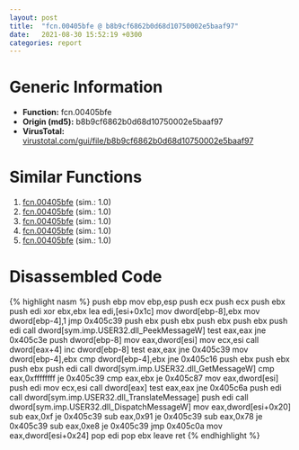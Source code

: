 ```yaml
---
layout: post
title:  "fcn.00405bfe @ b8b9cf6862b0d68d10750002e5baaf97"
date:   2021-08-30 15:52:19 +0300
categories: report
---
```


# Generic Information
- **Function:** fcn.00405bfe
- **Origin (md5):** b8b9cf6862b0d68d10750002e5baaf97
- **VirusTotal:** [virustotal.com/gui/file/b8b9cf6862b0d68d10750002e5baaf97][virustotal_ref]



# Similar Functions

1. [fcn.00405bfe][similar_1_ref] (sim.: 1.0)
2. [fcn.00405bfe][similar_2_ref] (sim.: 1.0)
3. [fcn.00405bfe][similar_3_ref] (sim.: 1.0)
4. [fcn.00405bfe][similar_4_ref] (sim.: 1.0)
5. [fcn.00405bfe][similar_5_ref] (sim.: 1.0)


# Disassembled Code

{% highlight nasm %}
push ebp
mov ebp,esp
push ecx
push ecx
push ebx
push edi
xor ebx,ebx
lea edi,[esi+0x1c]
mov dword[ebp-8],ebx
mov dword[ebp-4],1
jmp 0x405c39
push ebx
push ebx
push ebx
push ebx
push edi
call dword[sym.imp.USER32.dll_PeekMessageW]
test eax,eax
jne 0x405c3e
push dword[ebp-8]
mov eax,dword[esi]
mov ecx,esi
call dword[eax+4]
inc dword[ebp-8]
test eax,eax
jne 0x405c39
mov dword[ebp-4],ebx
cmp dword[ebp-4],ebx
jne 0x405c16
push ebx
push ebx
push ebx
push edi
call dword[sym.imp.USER32.dll_GetMessageW]
cmp eax,0xffffffff
je 0x405c39
cmp eax,ebx
je 0x405c87
mov eax,dword[esi]
push edi
mov ecx,esi
call dword[eax]
test eax,eax
jne 0x405c6a
push edi
call dword[sym.imp.USER32.dll_TranslateMessage]
push edi
call dword[sym.imp.USER32.dll_DispatchMessageW]
mov eax,dword[esi+0x20]
sub eax,0xf
je 0x405c39
sub eax,0x91
je 0x405c39
sub eax,0x78
je 0x405c39
sub eax,0xe8
je 0x405c39
jmp 0x405c0a
mov eax,dword[esi+0x24]
pop edi
pop ebx
leave 
ret 
{% endhighlight %}


[similar_1_ref]: /report/fcn.00405bfe@3d7f25d788af3e7f7707a736ac852465
[similar_2_ref]: /report/fcn.00405bfe@3aa98225e51cbcae2d334c8b6b4ed9fd
[similar_3_ref]: /report/fcn.00405bfe@c6d5547a6b11db0106596d8a93b709be
[similar_4_ref]: /report/fcn.00405bfe@e83552e81a6f265fd7baa50402d3d47d
[similar_5_ref]: /report/fcn.00405bfe@e3d061f479f25b8f541d0905c967999c
[virustotal_ref]: https://www.virustotal.com/gui/file/b8b9cf6862b0d68d10750002e5baaf97